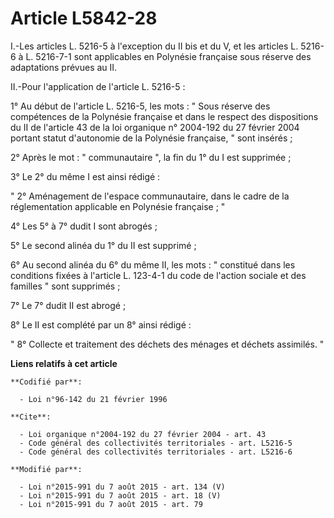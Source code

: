 # Article L5842-28

I.-Les articles L. 5216-5 à l'exception du II bis et du V, et les articles L. 5216-6 à L. 5216-7-1 sont applicables en
Polynésie française sous réserve des adaptations prévues au II. 

II.-Pour l'application de l'article L. 5216-5 : 

1° Au début de l'article L. 5216-5, les mots : " Sous réserve des compétences de la Polynésie française et dans le respect
des dispositions du II de l'article 43 de la loi organique n° 2004-192 du 27 février 2004 portant statut d'autonomie de la
Polynésie française, " sont insérés ; 

2° Après le mot : " communautaire ", la fin du 1° du I est supprimée ; 

3° Le 2° du même I est ainsi rédigé : 

" 2° Aménagement de l'espace communautaire, dans le cadre de la réglementation applicable en Polynésie française ; " 

4° Les 5° à 7° dudit I sont abrogés ; 

5° Le second alinéa du 1° du II est supprimé ; 

6° Au second alinéa du 6° du même II, les mots : " constitué dans les conditions fixées à l'article L. 123-4-1 du code de
l'action sociale et des familles " sont supprimés ; 

7° Le 7° dudit II est abrogé ; 

8° Le II est complété par un 8° ainsi rédigé : 

" 8° Collecte et traitement des déchets des ménages et déchets assimilés. "

**Liens relatifs à cet article**

	**Codifié par**:

	  - Loi n°96-142 du 21 février 1996

	**Cite**:

	  - Loi organique n°2004-192 du 27 février 2004 - art. 43
	  - Code général des collectivités territoriales - art. L5216-5
	  - Code général des collectivités territoriales - art. L5216-6

	**Modifié par**:

	  - Loi n°2015-991 du 7 août 2015 - art. 134 (V)
	  - Loi n°2015-991 du 7 août 2015 - art. 18 (V)
	  - Loi n°2015-991 du 7 août 2015 - art. 79
